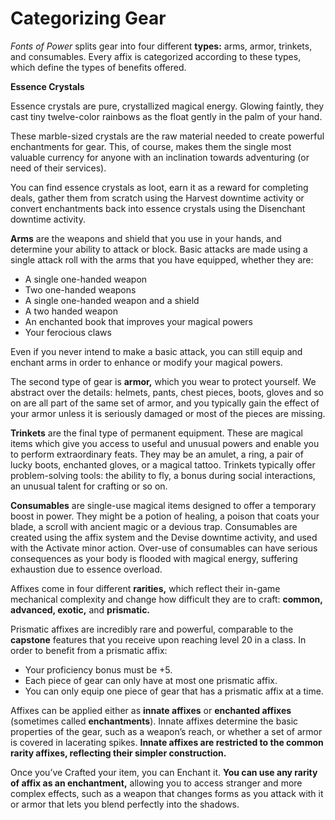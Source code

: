 # Categorizing Gear

_Fonts of Power_ splits gear into four different **types:** arms, armor, trinkets, and consumables. Every affix is categorized according to these types, which define the types of benefits offered.

<div class="infobox">

**Essence Crystals**

Essence crystals are pure, crystallized magical energy. Glowing faintly, they cast tiny twelve-color rainbows as the float gently in the palm of your hand.

These marble-sized crystals are the raw material needed to create powerful enchantments for gear. This, of course, makes them the single most valuable currency for anyone with an inclination towards adventuring (or need of their services).

You can find essence crystals as loot, earn it as a reward for completing deals, gather them from scratch using the Harvest downtime activity or convert enchantments back into essence crystals using the Disenchant downtime activity.

</div>

**Arms** are the weapons and shield that you use in your hands, and determine your ability to attack or block. Basic attacks are made using a single attack roll with the arms that you have equipped, whether they are:

- A single one-handed weapon
- Two one-handed weapons
- A single one-handed weapon and a shield
- A two handed weapon
- An enchanted book that improves your magical powers
- Your ferocious claws

Even if you never intend to make a basic attack, you can still equip and enchant arms in order to enhance or modify your magical powers.

The second type of gear is **armor,** which you wear to protect yourself. We abstract over the details: helmets, pants, chest pieces, boots, gloves and so on are all part of the same set of armor, and you typically gain the effect of your armor unless it is seriously damaged or most of the pieces are missing.

**Trinkets** are the final type of permanent equipment. These are magical items which give you access to useful and unusual powers and enable you to perform extraordinary feats. They may be an amulet, a ring, a pair of lucky boots, enchanted gloves, or a magical tattoo. Trinkets typically offer problem-solving tools: the ability to fly, a bonus during social interactions, an unusual talent for crafting or so on.

**Consumables** are single-use magical items designed to offer a temporary boost in power. They might be a potion of healing, a poison that coats your blade, a scroll with ancient magic or a devious trap. Consumables are created using the affix system and the Devise downtime activity, and used with the Activate minor action. Over-use of consumables can have serious consequences as your body is flooded with magical energy, suffering exhaustion due to essence overload.

Affixes come in four different **rarities,** which reflect their in-game mechanical complexity and change how difficult they are to craft: **common, advanced, exotic,** and **prismatic.**

Prismatic affixes are incredibly rare and powerful, comparable to the **capstone** features that you receive upon reaching level 20 in a class. In order to benefit from a prismatic affix:

- Your proficiency bonus must be +5.
- Each piece of gear can only have at most one prismatic affix.
- You can only equip one piece of gear that has a prismatic affix at a time.

Affixes can be applied either as **innate affixes** or **enchanted affixes** (sometimes called **enchantments**). Innate affixes determine the basic properties of the gear, such as a weapon’s reach, or whether a set of armor is covered in lacerating spikes. **Innate affixes are restricted to the common rarity affixes, reflecting their simpler construction.**

Once you’ve Crafted your item, you can Enchant it. **You can use any rarity of affix as an enchantment,** allowing you to access stranger and more complex effects, such as a weapon that changes forms as you attack with it or armor that lets you blend perfectly into the shadows.
